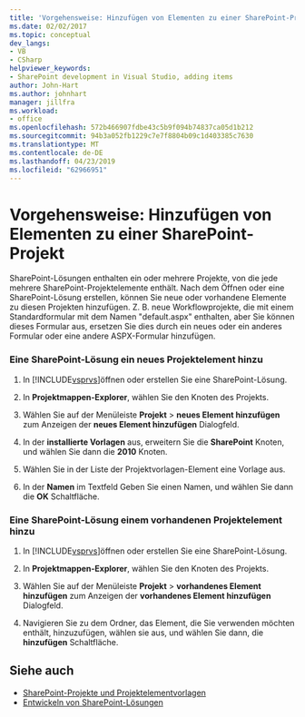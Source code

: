 ```yaml
---
title: 'Vorgehensweise: Hinzufügen von Elementen zu einer SharePoint-Projekt | Microsoft-Dokumentation'
ms.date: 02/02/2017
ms.topic: conceptual
dev_langs:
- VB
- CSharp
helpviewer_keywords:
- SharePoint development in Visual Studio, adding items
author: John-Hart
ms.author: johnhart
manager: jillfra
ms.workload:
- office
ms.openlocfilehash: 572b466907fdbe43c5b9f094b74837ca05d1b212
ms.sourcegitcommit: 94b3a052fb1229c7e7f8804b09c1d403385c7630
ms.translationtype: MT
ms.contentlocale: de-DE
ms.lasthandoff: 04/23/2019
ms.locfileid: "62966951"
---
```

# <a name="how-to-add-items-to-a-sharepoint-project"></a>Vorgehensweise: Hinzufügen von Elementen zu einer SharePoint-Projekt
  SharePoint-Lösungen enthalten ein oder mehrere Projekte, von die jede mehrere SharePoint-Projektelemente enthält. Nach dem Öffnen oder eine SharePoint-Lösung erstellen, können Sie neue oder vorhandene Elemente zu diesen Projekten hinzufügen. Z. B. neue Workflowprojekte, die mit einem Standardformular mit dem Namen "default.aspx" enthalten, aber Sie können dieses Formular aus, ersetzen Sie dies durch ein neues oder ein anderes Formular oder eine andere ASPX-Formular hinzufügen.

### <a name="to-add-a-new-project-item-to-a-sharepoint-solution"></a>Eine SharePoint-Lösung ein neues Projektelement hinzu

1. In [!INCLUDE[vsprvs](../sharepoint/includes/vsprvs-md.md)]öffnen oder erstellen Sie eine SharePoint-Lösung.

2. In **Projektmappen-Explorer**, wählen Sie den Knoten des Projekts.

3. Wählen Sie auf der Menüleiste **Projekt** > **neues Element hinzufügen** zum Anzeigen der **neues Element hinzufügen** Dialogfeld.

4. In der **installierte Vorlagen** aus, erweitern Sie die **SharePoint** Knoten, und wählen Sie dann die **2010** Knoten.

5. Wählen Sie in der Liste der Projektvorlagen-Element eine Vorlage aus.

6. In der **Namen** im Textfeld Geben Sie einen Namen, und wählen Sie dann die **OK** Schaltfläche.

### <a name="to-add-an-existing-project-item-to-a-sharepoint-solution"></a>Eine SharePoint-Lösung einem vorhandenen Projektelement hinzu

1. In [!INCLUDE[vsprvs](../sharepoint/includes/vsprvs-md.md)]öffnen oder erstellen Sie eine SharePoint-Lösung.

2. In **Projektmappen-Explorer**, wählen Sie den Knoten des Projekts.

3. Wählen Sie auf der Menüleiste **Projekt** > **vorhandenes Element hinzufügen** zum Anzeigen der **vorhandenes Element hinzufügen** Dialogfeld.

4. Navigieren Sie zu dem Ordner, das Element, die Sie verwenden möchten enthält, hinzuzufügen, wählen sie aus, und wählen Sie dann, die **hinzufügen** Schaltfläche.

## <a name="see-also"></a>Siehe auch
- [SharePoint-Projekte und Projektelementvorlagen](../sharepoint/sharepoint-project-and-project-item-templates.md)
- [Entwickeln von SharePoint-Lösungen](../sharepoint/developing-sharepoint-solutions.md)
